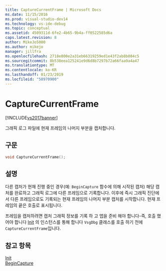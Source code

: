 ```yaml
---
title: CaptureCurrentFrame | Microsoft Docs
ms.date: 11/15/2016
ms.prod: visual-studio-dev14
ms.technology: vs-ide-debug
ms.topic: conceptual
ms.assetid: 4509311d-6fe2-4b65-9b4a-ff0522585d6a
caps.latest.revision: 8
author: MikeJo5000
ms.author: mikejo
manager: jillfra
ms.openlocfilehash: 2718e800e2a31eb66319259ed1e43f2ab8b084c5
ms.sourcegitcommit: 8b538eea125241e9d6d8b7297b72a66faa9a4a47
ms.translationtype: MT
ms.contentlocale: ko-KR
ms.lasthandoff: 01/23/2019
ms.locfileid: "58970900"
---
```

# <a name="capturecurrentframe"></a>CaptureCurrentFrame
[!INCLUDE[vs2017banner](../includes/vs2017banner.md)]

그래픽 로그 파일에 현재 프레임의 나머지 부분을 캡처합니다.  
  
## <a name="syntax"></a>구문  
  
```cpp  
void CaptureCurrentFrame();  
```  
  
## <a name="remarks"></a>설명  
 다른 캡처가 현재 진행 중인 경우(예: `BeginCapture` 함수에 의해 시작된 캡처) 해당 캡처를 완료하고 그래픽 로그에 다른 프레임으로 기록합니다. 이후에 즉시 그래픽 진단에서 다른 프레임으로도 기록되는 현재 프레임의 나머지 부분 캡처를 시작합니다. 현재 프레임의 끝은 호출로 표시됩니다.  
  
 프레임을 캡처하려면 캡처 그래픽 정보를 기록 하 고 앱을 준비 해야 합니다-즉, 호출 했어야 합니다 [Init](../debugger/init.md) 의 인스턴스를 통해 합니다 `VsgDbg` 클래스를 호출 하기 전에 `CaptureCurrentFrame`입니다.  
  
## <a name="see-also"></a>참고 항목  
 [Init](../debugger/init.md)   
 [BeginCapture](../debugger/begincapture.md)
